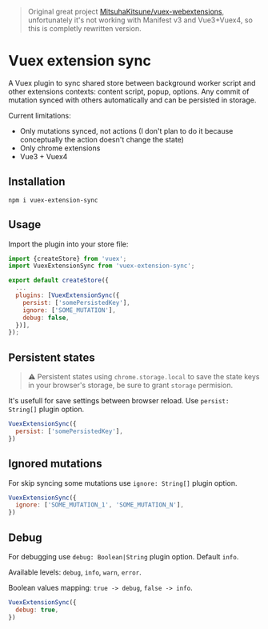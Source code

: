 > Original great project [MitsuhaKitsune/vuex-webextensions](https://github.com/MitsuhaKitsune/vuex-webextensions), unfortunately it's not working with Manifest v3 and Vue3+Vuex4, so this is completly rewritten version.

# Vuex extension sync

A Vuex plugin to sync shared store between background worker script and other extensions contexts: content script, popup, options. Any commit of mutation synced with others automatically and can be persisted in storage.

Current limitations:
* Only mutations synced, not actions (I don't plan to do it because conceptually the action doesn't change the state)
* Only chrome extensions
* Vue3 + Vuex4

## Installation

`npm i vuex-extension-sync`

## Usage

Import the plugin into your store file:

```javascript
import {createStore} from 'vuex';
import VuexExtensionSync from 'vuex-extension-sync';

export default createStore({
  ...
  plugins: [VuexExtensionSync({
    persist: ['somePersistedKey'],
    ignore: ['SOME_MUTATION'],
    debug: false,
  })],
});
```

## Persistent states

> ⚠ Persistent states using `chrome.storage.local` to save the state keys in your browser's storage, be sure to grant `storage` permision.

It's usefull for save settings between browser reload. Use `persist: String[]` plugin option.

```javascript
VuexExtensionSync({
  persist: ['somePersistedKey'],
})
```

## Ignored mutations 

For skip syncing some mutations use `ignore: String[]` plugin option. 

```javascript
VuexExtensionSync({
  ignore: ['SOME_MUTATION_1', 'SOME_MUTATION_N'],
})
```

## Debug 

For debugging use `debug: Boolean|String` plugin option. Default `info`.

Available levels: `debug`, `info`, `warn`, `error`.

Boolean values mapping: `true -> debug`, `false -> info`.  

```javascript
VuexExtensionSync({
  debug: true,
})
```
